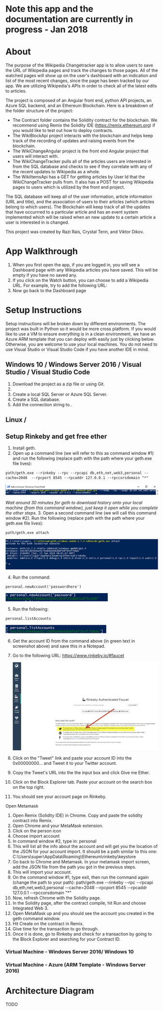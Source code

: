 # Note this app and the documentation are currently in progress - Jan 2018

# About
The purpose of the Wikipedia Changetracker app is to allow users to save the URL of Wikipedia pages and track the changes to those pages.  All of the watched pages will show up on the user's dashboard with an indication and list of the most recent changes, since the page has been tracked by our app.  We are utilizing Wikipedia's APIs in order to check all of the latest edits to articles. 

The project is composed of an Angular front end, python API projects, an Azure SQL backend, and an Ethereum Blockchain. Here is a breakdown of the folder structure of the project: 
* The Contract folder contains the Solidity contract for the blockchain.  We recommend using Remix the Solidity IDE (https://remix.ethereum.org) if you would like to test out how to deploy contracts.  
* The WikiBlockApi project interacts with the blockchain and helps keep track of the recording of updates and raising events from the blockchain. 
* The WikiChangeAngular project is the front end Angular project that users will interact with.  
* The WikiChangeTracker pulls all of the articles users are interested in from the SQL database and checks to see if they correlate with any of the recent updates to Wikipedia as a whole. 
* The WikiItemsApi has a GET for getting articles by User Id that the WikiChangeTracker pulls from.  It also has a POST for saving Wikipedia pages to users which is utilized by the front end project. 

The SQL database will keep all of the user information, article information (URL and title), and the association of users to their articles (which articles belong to which users). The Blockchain will keep track of all the updates that have occurrred to a particular article and has an event system implemented which will be raised when an new update to a certain article a user is interested in is changed. 

This project was created by Razi Rais, Crystal Tenn, and Viktor Dikov. 

# App Walkthrough
1. When you first open the app, if you are logged in, you will see a Dashboard page with any Wikipedia articles you have saved.  This will be empty if you have no saved any. 
2. If you click on the Watch button, you can choose to add a Wikipedia URL.  For example, try to add the following URL: 
3. Now go back to the Dashboard page

# Setup Instructions 
Setup instructions will be broken down by different environments.  The project was built in Python so it would be more cross platform. If you would like to use a VM to ensure everything is in a clean environment, we have an Azure ARM template that you can deploy with easily just by clicking below.  Otherwise, you are welcome to use your local machines.  You do not need to use Visual Studio or Visual Studio Code if you have another IDE in mind.   

## Windows 10 / Windows Server 2016 / Visual Studio / Visual Studio Code
1. Download the project as a zip file or using Git. 
2. 
3. Create a local SQL Server or Azure SQL Server.
4. Create a SQL database. 
5. Add the connection string to.. 

## Linux / 

## Setup Rinkeby and get free ether
1. Install geth.
2. Open up a command line (we will refer to this as command window #1) and run the following (replace path with the path where your geth.exe file lives): 
```
path/geth.exe --rinkeby --rpc --rpcapi db,eth,net,web3,personal --cache=2048  --rpcport 8545 --rpcaddr 127.0.0.1 --rpccorsdomain "*"
```
   ![Alt text](/DocumentationImages/Rinkeby/1-geth.jpg?raw=true)

*Wait around 30 minutes for geth to download history onto your local machine (from this command window), just keep it open while you complete the other steps.*
3. Open a second command line (we will call this command window #2). Run the following (replace path with the path where your geth.exe file lives): 
```
path/geth.exe attach
```
   ![Alt text](/DocumentationImages/Rinkeby/2-geth-attach.jpg?raw=true)

4. Run the command: 
```
personal.newAccount('passwordhere')
```
   ![Alt text](/DocumentationImages/Rinkeby/3-newaccount.jpg?raw=true)

5. Run the following: 
```
personal.listAccounts
```
   ![Alt text](/DocumentationImages/Rinkeby/4-listaccounts.jpg?raw=true)

6. Get the account ID from the command above (in green text in screenshot above) and save this in a Notepad.
7. Go to the following URL: https://www.rinkeby.io/#faucet

   ![Alt text](/DocumentationImages/Rinkeby/5-rinkeby.jpg?raw=true)

8. Click on the "Tweet" link and paste your account ID into the 0x00000000... and Tweet it to your Twitter account. 
9. Copy the Tweet's URL into the the input box and click Give me Ether. 
10. Click on the Block Explorer tab. Paste your account on the search box on the top right. 
11. You should see your account page on Rinkeby. 

Open Metamask
1. Open Remix (Solidity IDE) in Chrome. Copy and paste the solidity contract into Remix. 
2. Open Chrome and your MetaMask extension.
3. Click on the person icon
4. Choose import account
5. In command window #2, type in: personal
6. This will list all the info about the account and will get you the location of the JSON for your account import. It should be a path similar to this one: C:\Users\super\AppData\Roaming\Ethereum\rinkeby\keystore
7. Go back to Chrome and Metamask.  In your metamask import screen, add the JSON file from the path you got in the previous steps. 
8. This will import your account.
9. On the command window #1, type exit, then run the command again (change the path to your path): path/geth.exe --rinkeby --rpc --rpcapi db,eth,net,web3,personal --cache=2048  --rpcport 8545 --rpcaddr 127.0.0.1 --rpccorsdomain "*"
10. Now, refresh Chrome with the Solidity page.
11. In the Solidity page, after the contract compile, hit Run and choose Integrated Web 3. 
12. Open MetaMask up and you should see the account you created in the geth command window.
13. Hit Create on the contract in Remix. 
14. Give time for the transaction to go through. 
15. Once it is done, go to Rinkeby and check for a transaction by going to the Block Explorer and searching for your Contract ID. 

### Virtual Machine - Windows Server 2016/ Windows 10

### Virtual Machine - Azure (ARM Template - Windows Server 2016)

# Architecture Diagram
TODO


